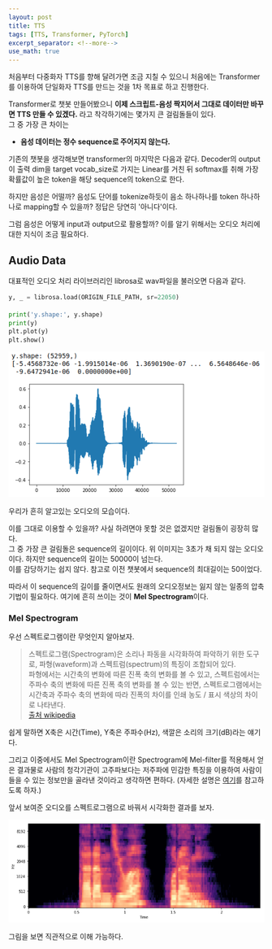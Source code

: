 ```yaml
---
layout: post
title: TTS
tags: [TTS, Transformer, PyTorch]
excerpt_separator: <!--more-->
use_math: true
---
```


처음부터 다중화자 TTS를 향해 달려가면 조금 지칠 수 있으니 처음에는 Transformer를 이용하여 단일화자 TTS를 만드는 것을 1차 목표로 하고 진행한다.

Transformer로 챗봇 만들어봤으니 **이제 스크립트-음성 짝지어서 그대로 데이터만 바꾸면 TTS 만들 수 있겠다.** 라고 착각하기에는 몇가지 큰 걸림돌들이 있다.  
그 중 가장 큰 차이는

- **음성 데이터는 정수 sequence로 주어지지 않는다.**

기존의 챗봇을 생각해보면 transformer의 마지막은 다음과 같다.  <!--more-->
Decoder의 output이 출력 dim을 target vocab_size로 가지는 Linear를 거친 뒤 softmax를 취해 가장 확률값이 높은 token을 해당 sequence의 token으로 한다.

하지만 음성은 어떨까? 음성도 단어를 tokenize하듯이 음소 하나하나를 token 하나하나로 mapping할 수 있을까? 정답은 당연히 '아니다'이다.

그럼 음성은 어떻게 input과 output으로 활용할까?
이를 알기 위해서는 오디오 처리에 대한 지식이 조금 필요하다.

## Audio Data

대표적인 오디오 처리 라이브러리인 librosa로 wav파일을 불러오면 다음과 같다.

```python
y, _ = librosa.load(ORIGIN_FILE_PATH, sr=22050)

print('y.shape:', y.shape)
print(y)
plt.plot(y)
plt.show()
```

![wave_image](/assets/img/posts/TTS_1/wav_image.png)

우리가 흔히 알고있는 오디오의 모습이다.

이를 그대로 이용할 수 있을까? 사실 하려면야 못할 것은 없겠지만 걸림돌이 굉장히 많다.  
그 중 가장 큰 걸림돌은 sequence의 길이이다. 위 이미지는 3초가 채 되지 않는 오디오이다. 하지만 sequence의 길이는 50000이 넘는다.  
이를 감당하기는 쉽지 않다. 참고로 이전 챗봇에서 sequence의 최대길이는 50이었다.

따라서 이 sequence의 길이를 줄이면서도 원래의 오디오정보는 잃지 않는 일종의 압축 기법이 필요하다. 여기에 흔히 쓰이는 것이 **Mel Spectrogram**이다.

### Mel Spectrogram

우선 스펙트로그램이란 무엇인지 알아보자.

>스펙트로그램(Spectrogram)은 소리나 파동을 시각화하여 파악하기 위한 도구로, 파형(waveform)과 스펙트럼(spectrum)의 특징이 조합되어 있다.  
>파형에서는 시간축의 변화에 따른 진폭 축의 변화를 볼 수 있고, 스펙트럼에서는 주파수 축의 변화에 따른 진폭 축의 변화를 볼 수 있는 반면, 스펙트로그램에서는 시간축과 주파수 축의 변화에 따라 진폭의 차이를 인쇄 농도 / 표시 색상의 차이로 나타낸다.  
[출처 wikipedia](https://ko.wikipedia.org/wiki/%EC%8A%A4%ED%8E%99%ED%8A%B8%EB%A1%9C%EA%B7%B8%EB%9E%A8)

쉽게 말하면 X축은 시간(Time), Y축은 주파수(Hz), 색깔은 소리의 크기(dB)라는 얘기다.

그리고 이중에서도 Mel Spectrogram이란 Spectrogram에 Mel-filter를 적용해서 얻은 결과물로 사람의 청각기관이 고주파보다는 저주파에 민감한 특징을 이용하여 사람이 들을 수 있는 정보만을 골라낸 것이라고 생각하면 편하다. (자세한 설명은 [여기](https://hyunlee103.tistory.com/46?category=999732)를 참고하도록 하자.)

앞서 보여준 오디오를 스펙트로그램으로 바꿔서 시각화한 결과를 보자.

![spectrogram](/assets/img/posts/TTS_1/spectrogram.png)

그림을 보면 직관적으로 이해 가능하다.
